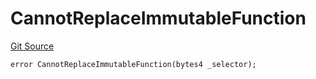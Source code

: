 # CannotReplaceImmutableFunction
[Git Source](https://github.com/thrackle-io/tron/blob/845c12315ef4ac1a6cc2b1c3212b2b372da974eb/src/protocol/economic/ruleProcessor/RuleProcessorDiamondLib.sol)


```solidity
error CannotReplaceImmutableFunction(bytes4 _selector);
```

